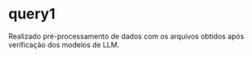# query1
Realizado pré-processamento de dados com os arquivos obtidos após verificação dos modelos de LLM.
